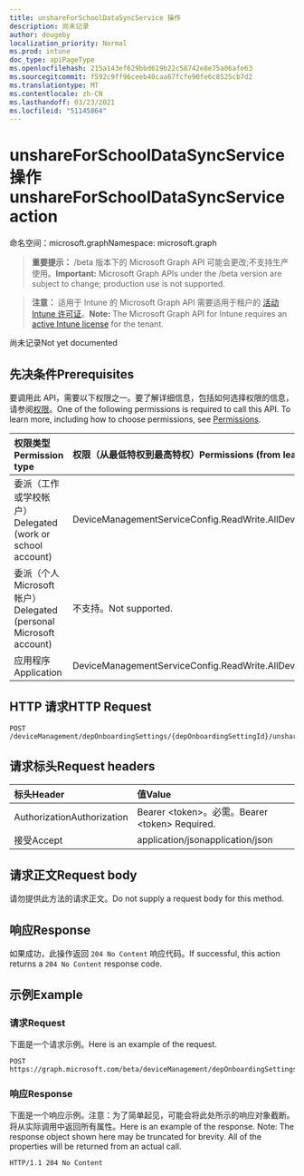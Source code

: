 ```yaml
---
title: unshareForSchoolDataSyncService 操作
description: 尚未记录
author: dougeby
localization_priority: Normal
ms.prod: intune
doc_type: apiPageType
ms.openlocfilehash: 215a143ef629bbd619b22c58742e8e75a06afe63
ms.sourcegitcommit: f592c9ff96ceeb40caa67fcfe90fe6c8525cb7d2
ms.translationtype: MT
ms.contentlocale: zh-CN
ms.lasthandoff: 03/23/2021
ms.locfileid: "51145864"
---
```

# <a name="unshareforschooldatasyncservice-action"></a><span data-ttu-id="38dc9-103">unshareForSchoolDataSyncService 操作</span><span class="sxs-lookup"><span data-stu-id="38dc9-103">unshareForSchoolDataSyncService action</span></span>

<span data-ttu-id="38dc9-104">命名空间：microsoft.graph</span><span class="sxs-lookup"><span data-stu-id="38dc9-104">Namespace: microsoft.graph</span></span>

> <span data-ttu-id="38dc9-105">**重要提示：** /beta 版本下的 Microsoft Graph API 可能会更改;不支持生产使用。</span><span class="sxs-lookup"><span data-stu-id="38dc9-105">**Important:** Microsoft Graph APIs under the /beta version are subject to change; production use is not supported.</span></span>

> <span data-ttu-id="38dc9-106">**注意：** 适用于 Intune 的 Microsoft Graph API 需要适用于租户的 [活动 Intune 许可证](https://go.microsoft.com/fwlink/?linkid=839381)。</span><span class="sxs-lookup"><span data-stu-id="38dc9-106">**Note:** The Microsoft Graph API for Intune requires an [active Intune license](https://go.microsoft.com/fwlink/?linkid=839381) for the tenant.</span></span>

<span data-ttu-id="38dc9-107">尚未记录</span><span class="sxs-lookup"><span data-stu-id="38dc9-107">Not yet documented</span></span>

## <a name="prerequisites"></a><span data-ttu-id="38dc9-108">先决条件</span><span class="sxs-lookup"><span data-stu-id="38dc9-108">Prerequisites</span></span>
<span data-ttu-id="38dc9-p101">要调用此 API，需要以下权限之一。要了解详细信息，包括如何选择权限的信息，请参阅[权限](/graph/permissions-reference)。</span><span class="sxs-lookup"><span data-stu-id="38dc9-p101">One of the following permissions is required to call this API. To learn more, including how to choose permissions, see [Permissions](/graph/permissions-reference).</span></span>

|<span data-ttu-id="38dc9-111">权限类型</span><span class="sxs-lookup"><span data-stu-id="38dc9-111">Permission type</span></span>|<span data-ttu-id="38dc9-112">权限（从最低特权到最高特权）</span><span class="sxs-lookup"><span data-stu-id="38dc9-112">Permissions (from least to most privileged)</span></span>|
|:---|:---|
|<span data-ttu-id="38dc9-113">委派（工作或学校帐户）</span><span class="sxs-lookup"><span data-stu-id="38dc9-113">Delegated (work or school account)</span></span>|<span data-ttu-id="38dc9-114">DeviceManagementServiceConfig.ReadWrite.All</span><span class="sxs-lookup"><span data-stu-id="38dc9-114">DeviceManagementServiceConfig.ReadWrite.All</span></span>|
|<span data-ttu-id="38dc9-115">委派（个人 Microsoft 帐户）</span><span class="sxs-lookup"><span data-stu-id="38dc9-115">Delegated (personal Microsoft account)</span></span>|<span data-ttu-id="38dc9-116">不支持。</span><span class="sxs-lookup"><span data-stu-id="38dc9-116">Not supported.</span></span>|
|<span data-ttu-id="38dc9-117">应用程序</span><span class="sxs-lookup"><span data-stu-id="38dc9-117">Application</span></span>|<span data-ttu-id="38dc9-118">DeviceManagementServiceConfig.ReadWrite.All</span><span class="sxs-lookup"><span data-stu-id="38dc9-118">DeviceManagementServiceConfig.ReadWrite.All</span></span>|

## <a name="http-request"></a><span data-ttu-id="38dc9-119">HTTP 请求</span><span class="sxs-lookup"><span data-stu-id="38dc9-119">HTTP Request</span></span>
<!-- {
  "blockType": "ignored"
}
-->
``` http
POST /deviceManagement/depOnboardingSettings/{depOnboardingSettingId}/unshareForSchoolDataSyncService
```

## <a name="request-headers"></a><span data-ttu-id="38dc9-120">请求标头</span><span class="sxs-lookup"><span data-stu-id="38dc9-120">Request headers</span></span>
|<span data-ttu-id="38dc9-121">标头</span><span class="sxs-lookup"><span data-stu-id="38dc9-121">Header</span></span>|<span data-ttu-id="38dc9-122">值</span><span class="sxs-lookup"><span data-stu-id="38dc9-122">Value</span></span>|
|:---|:---|
|<span data-ttu-id="38dc9-123">Authorization</span><span class="sxs-lookup"><span data-stu-id="38dc9-123">Authorization</span></span>|<span data-ttu-id="38dc9-124">Bearer &lt;token&gt;。必需。</span><span class="sxs-lookup"><span data-stu-id="38dc9-124">Bearer &lt;token&gt; Required.</span></span>|
|<span data-ttu-id="38dc9-125">接受</span><span class="sxs-lookup"><span data-stu-id="38dc9-125">Accept</span></span>|<span data-ttu-id="38dc9-126">application/json</span><span class="sxs-lookup"><span data-stu-id="38dc9-126">application/json</span></span>|

## <a name="request-body"></a><span data-ttu-id="38dc9-127">请求正文</span><span class="sxs-lookup"><span data-stu-id="38dc9-127">Request body</span></span>
<span data-ttu-id="38dc9-128">请勿提供此方法的请求正文。</span><span class="sxs-lookup"><span data-stu-id="38dc9-128">Do not supply a request body for this method.</span></span>

## <a name="response"></a><span data-ttu-id="38dc9-129">响应</span><span class="sxs-lookup"><span data-stu-id="38dc9-129">Response</span></span>
<span data-ttu-id="38dc9-130">如果成功，此操作返回 `204 No Content` 响应代码。</span><span class="sxs-lookup"><span data-stu-id="38dc9-130">If successful, this action returns a `204 No Content` response code.</span></span>

## <a name="example"></a><span data-ttu-id="38dc9-131">示例</span><span class="sxs-lookup"><span data-stu-id="38dc9-131">Example</span></span>

### <a name="request"></a><span data-ttu-id="38dc9-132">请求</span><span class="sxs-lookup"><span data-stu-id="38dc9-132">Request</span></span>
<span data-ttu-id="38dc9-133">下面是一个请求示例。</span><span class="sxs-lookup"><span data-stu-id="38dc9-133">Here is an example of the request.</span></span>
``` http
POST https://graph.microsoft.com/beta/deviceManagement/depOnboardingSettings/{depOnboardingSettingId}/unshareForSchoolDataSyncService
```

### <a name="response"></a><span data-ttu-id="38dc9-134">响应</span><span class="sxs-lookup"><span data-stu-id="38dc9-134">Response</span></span>
<span data-ttu-id="38dc9-p102">下面是一个响应示例。注意：为了简单起见，可能会将此处所示的响应对象截断。将从实际调用中返回所有属性。</span><span class="sxs-lookup"><span data-stu-id="38dc9-p102">Here is an example of the response. Note: The response object shown here may be truncated for brevity. All of the properties will be returned from an actual call.</span></span>
``` http
HTTP/1.1 204 No Content
```




